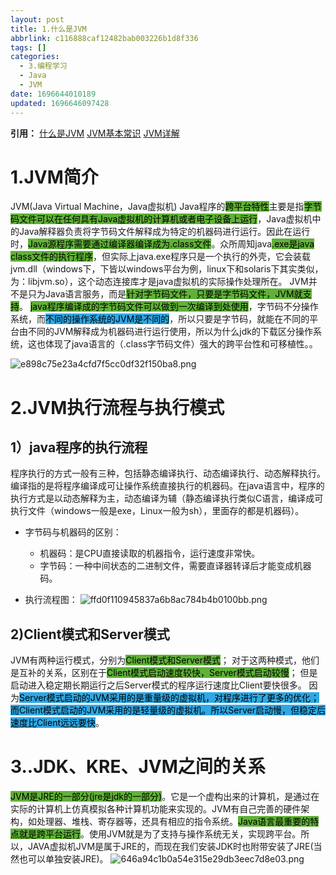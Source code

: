 ```yaml
---
layout: post
title: 1.什么是JVM
abbrlink: c116888caf12482bab003226b1d8f336
tags: []
categories:
  - 3.编程学习
  - Java
  - JVM
date: 1696644010189
updated: 1696646097428
---
```


**引用：**
[什么是JVM](https://blog.csdn.net/qq_41701956/article/details/80020103)
[JVM基本常识](https://blog.csdn.net/weixin_51373750/article/details/123392987)
[JVM详解](https://blog.csdn.net/weixin_64874291/article/details/131609243)

# 1.JVM简介

JVM(Java Virtual Machine，Java虚拟机)
Java程序的<mark style="background: #5fb236">跨平台特性</mark>主要是指<mark style="background: #5fb236">字节码文件可以在任何具有Java虚拟机的计算机或者电子设备上运行</mark>，Java虚拟机中的Java解释器负责将字节码文件解释成为特定的机器码进行运行。因此在运行时，<mark style="background: #5fb236">Java源程序需要通过编译器编译成为.class文件</mark>。众所周知java<mark style="background: #5fb236">.exe是java class文件的执行程序</mark>，但实际上java.exe程序只是一个执行的外壳，它会装载jvm.dll（windows下，下皆以windows平台为例，linux下和solaris下其实类似，为：libjvm.so），这个动态连接库才是java虚拟机的实际操作处理所在。
JVM并不是只为Java语言服务，而是<mark style="background: #5fb236">针对字节码文件，只要是字节码文件，JVM就支持</mark>。 <mark style="background: #5fb236">java程序编译成的字节码文件可以做到一次编译到处使用</mark>，字节码不分操作系统，而<mark style="background: #2ea8e5">不同的操作系统的JVM是不同的</mark>，所以只要是字节码，就能在不同的平台由不同的JVM解释成为机器码进行运行使用，所以为什么jdk的下载区分操作系统，这也体现了java语言的（.class字节码文件）强大的跨平台性和可移植性。。

![e898c75e23a4cfd7f5cc0df32f150ba8.png](/resources/c148d5c2d997452f91eb36000cb0d451.png)

# 2.JVM执行流程与执行模式

## 1）java程序的执行流程

程序执行的方式一般有三种，包括静态编译执行、动态编译执行、动态解释执行。编译指的是将程序编译成可让操作系统直接执行的机器码。在java语言中，程序的执行方式是以动态解释为主，动态编译为辅（静态编译执行类似C语言，编译成可执行文件（windows一般是exe，Linux一般为sh），里面存的都是机器码）。

- 字节码与机器码的区别：
  - 机器码：是CPU直接读取的机器指令，运行速度非常快。
  - 字节码：一种中间状态的二进制文件，需要直译器转译后才能变成机器码。

- 执行流程图：
  ![ffd0f110945837a6b8ac784b4b0100bb.png](/resources/9e2e287b4d2c457d970af78120697fb8.png)

## 2)Client模式和Server模式

JVM有两种运行模式，分别为<mark style="background: #5fb236">Client模式和Server模式</mark>；
对于这两种模式，他们是互补的关系，区别在于<mark style="background: #5fb236">Client模式启动速度较快，Server模式启动较慢</mark>； 但是启动进入稳定期长期运行之后Server模式的程序运行速度比Client要快很多。 因为<mark style="background: #2ea8e5">Server模式启动的JVM采用的是重量级的虚拟机，对程序进行了更多的优化；而Client模式启动的JVM采用的是轻量级的虚拟机。所以Server启动慢，但稳定后速度比Client远远要快</mark>。

# 3..JDK、KRE、JVM之间的关系

<mark style="background: #5fb236">JVM是JRE的一部分(jre是jdk的一部分)</mark>。它是一个虚构出来的计算机，是通过在实际的计算机上仿真模拟各种计算机功能来实现的。JVM有自己完善的硬件架构，如处理器、堆栈、寄存器等，还具有相应的指令系统。<mark style="background: #5fb236">Java语言最重要的特点就是跨平台运行</mark>。使用JVM就是为了支持与操作系统无关，实现跨平台。所以，JAVA虚拟机JVM是属于JRE的，而现在我们安装JDK时也附带安装了JRE(当然也可以单独安装JRE)。
![646a94c1b0a54e315e29db3eec7d8e03.png](/resources/061c1bd4c2304f928569d20d42629110.png)
